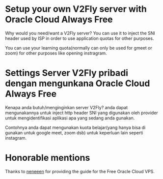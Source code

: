 # Setup your own V2Fly server with Oracle Cloud Always Free

Why would you need/want a V2Fly server? You can use it to inject the SNI header used by ISP in order to use application quotas for other purposes.

You can use your learning quota(normally can only be used for gmeet or zoom) for other purposes like opening instragram.

# Settings Server V2Fly pribadi dengan mengunkana Oracle Cloud Always Free

Kenapa anda butuh/menginginkan server V2Fly? anda dapat mengunakannya untuk inject http header SNI yang digunakan oleh provider untuk mengidentifikasi aplikasi apa yang sedang anda gunakan.

Contohnya anda dapat mengunakan kuota belajar(yang hanya bisa di gunakan untuk google meet, zoom dsb) untuk keperluan lain seperti instagram.

# Honorable mentions

Thanks to [neneeen](https://github.com/neneeen) for providing the guide for the Free Oracle Cloud VPS.
